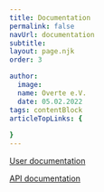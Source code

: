 ```yaml
---
title: Documentation
permalink: false
navUrl: documentation
subtitle: 
layout: page.njk
order: 3

author:
  image: 
  name: Overte e.V.
  date: 05.02.2022
tags: contentBlock
articleTopLinks: {
  
}
---
```


[User documentation](https://docs.overte.org)

[API documentation](http://apidocs.overte.org)


